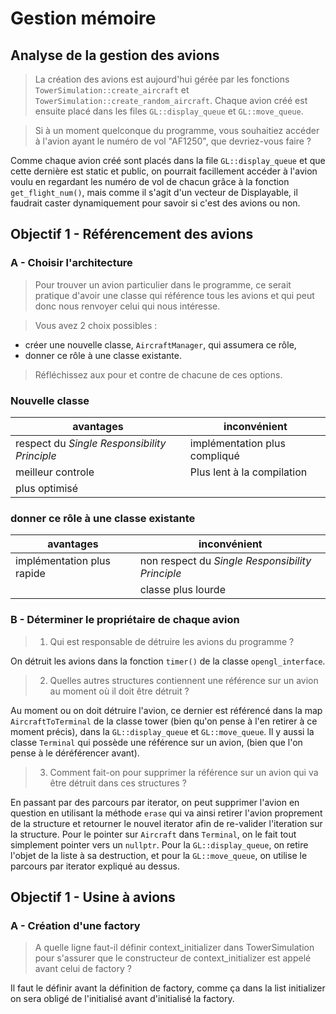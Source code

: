 # Gestion mémoire

## Analyse de la gestion des avions

> La création des avions est aujourd'hui gérée par les fonctions `TowerSimulation::create_aircraft` et `TowerSimulation::create_random_aircraft`.
Chaque avion créé est ensuite placé dans les files `GL::display_queue` et `GL::move_queue`.

> Si à un moment quelconque du programme, vous souhaitiez accéder à l'avion ayant le numéro de vol "AF1250", que devriez-vous faire ?

Comme chaque avion créé sont placés dans la file `GL::display_queue` et que cette dernière est static et public, on pourrait facillement accéder à l'avion voulu en regardant les numéro de vol de chacun grâce à la fonction `get_flight_num()`, mais comme il s'agit d'un vecteur de Displayable, il faudrait caster dynamiquement pour savoir si c'est des avions ou non. 

## Objectif 1 - Référencement des avions

### A - Choisir l'architecture

> Pour trouver un avion particulier dans le programme, ce serait pratique d'avoir une classe qui référence tous les avions et qui peut donc nous renvoyer celui qui nous intéresse.

> Vous avez 2 choix possibles :
- créer une nouvelle classe, `AircraftManager`, qui assumera ce rôle,
- donner ce rôle à une classe existante.

> Réfléchissez aux pour et contre de chacune de ces options.

### Nouvelle classe

| avantages | inconvénient |
| --------- | ------------ |
| respect du *Single Responsibility Principle* | implémentation plus compliqué |
| meilleur controle | Plus lent à la compilation |
| plus optimisé | |

### donner ce rôle à une classe existante

| avantages | inconvénient |
| --------- | ------------ |
| implémentation plus rapide | non respect du *Single Responsibility Principle* |
| | classe plus lourde |

### B - Déterminer le propriétaire de chaque avion

> 1. Qui est responsable de détruire les avions du programme ?

On détruit les avions dans la fonction `timer()` de la classe `opengl_interface`.

> 2. Quelles autres structures contiennent une référence sur un avion au moment où il doit être détruit ?

Au moment ou on doit détruire l'avion, ce dernier est référencé dans la map `AircraftToTerminal` de la classe tower (bien qu'on pense à l'en retirer à ce moment précis), dans la  `GL::display_queue` et `GL::move_queue`.
Il y aussi la classe `Terminal` qui possède une référence sur un avion, (bien que l'on pense à le déréférencer avant).

> 3. Comment fait-on pour supprimer la référence sur un avion qui va être détruit dans ces structures ?

En passant par des parcours par iterator, on peut supprimer l'avion en question en utilisant la méthode `erase` qui va ainsi retirer l'avion proprement de la structure et retourner le nouvel iterator afin de re-valider l'iteration sur la structure.
Pour le pointer sur `Aircraft` dans `Terminal`, on le fait tout simplement pointer vers un `nullptr`.
Pour la `GL::display_queue`, on retire l'objet de la liste à sa destruction, et pour la `GL::move_queue`, on utilise le parcours par iterator expliqué au dessus.

## Objectif 1 - Usine à avions
### A - Création d'une factory

> A quelle ligne faut-il définir context_initializer dans TowerSimulation pour s'assurer que le constructeur de context_initializer est appelé avant celui de factory ?

Il faut le définir avant la définition de factory, comme ça dans la list initializer on sera obligé de l'initialisé avant d'initialisé la factory.  